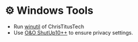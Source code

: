 # ⚙️ Windows Tools

- Run [winutil](https://github.com/ChrisTitusTech/winutil) of ChrisTitusTech
- Use [O&O ShutUp10++](https://www.oo-software.com/de/shutup10) to ensure privacy settings.